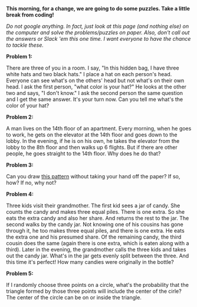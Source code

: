 **This morning, for a change, we are going to do some puzzles. Take a little break from coding!**

*Do not google anything. In fact, just look at this page (and nothing else) on the computer and solve the problems/puzzles on paper. Also, don't call out the answers or Slack 'em this one time. I want everyone to have the chance to tackle these.*

**Problem 1:**

There are three of you in a room. I say, "In this hidden bag, I have three white hats and two black hats." I place a hat on each person's head. Everyone can see what's on the others' head but not what's on their own head. I ask the first person, "what color is your hat?" He looks at the other two and says, "I don't know." I ask the second person the same question and I get the same answer. It's your turn now. Can you tell me what's the color of your hat?

**Problem 2:**

A man lives on the 14th floor of an apartment. Every morning, when he goes to work, he gets on the elevator at the 14th floor and goes down to the lobby. In the evening, if he is on his own, he takes the elevator from the lobby to the 8th floor and then walks up 6 flights. But if there are other people, he goes straight to the 14th floor. Why does he do that?

**Problem 3:**

Can you draw [this pattern](square.gif) without taking your hand off the paper? If so, how? If no, why not?

**Problem 4:**

Three kids visit their grandmother. The first kid sees a jar of candy. She counts the candy and makes three equal piles. There is one extra. So she eats the extra candy and also her share. And returns the rest to the jar. The second walks by the candy jar. Not knowing one of his cousins has gone through it, he too makes three equal piles, and there is one extra. He eats the extra one and his presumed share. Of the remaining candy, the third cousin does the same (again there is one extra, which is eaten along with a third). Later in the evening, the grandmother calls the three kids and takes out the candy jar. What's in the jar gets evenly split between the three. And this time it's perfect! How many candies were originally in the bottle?

**Problem 5:**

If I randomly choose three points on a circle, what's the probability that the triangle formed by those three points will include the center of the cirle? The center of the circle can be on or inside the triangle.
